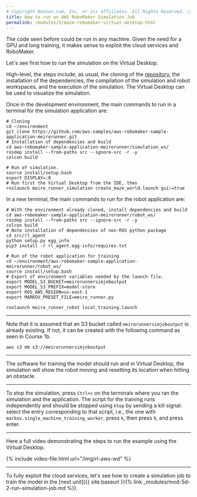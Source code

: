 ```yaml
---
# Copyright Amazon.com, Inc. or its affiliates. All Rights Reserved. // SPDX-License-Identifier: CC-BY-SA-4.0
title: How to run on AWS RoboMaker Simulation Job
permalink: /modules/5/maze-robomaker-virtual-desktop.html
---
```


The code seen before could be run in any machine. Given the need for a GPU and long training, it makes sense to exploit the cloud services and RoboMaker.

Let's see first how to run the simulation on the Virtual Desktop.

High-level, the steps include, as usual, the cloning of the [repository](https://github.com/aws-samples/aws-robomaker-sample-application-meirorunner), the installation of the dependencies, the compilation of the simulation and robot workspaces, and the execution of the simulation. The Virtual Desktop can be used to visualize the simulation.

Once in the development environment, the main commands to run in a terminal for the simulation application are:

```
# Cloning
cd ~/environment
git clone https://github.com/aws-samples/aws-robomaker-sample-application-meirorunner.git  
# Installation of dependencies and build
cd aws-robomaker-sample-application-meirorunner/simulation_ws/
rosdep install --from-paths src --ignore-src -r -y
colcon build

# Run of simulation.
source install/setup.bash
export DISPLAY=:0
# Run first the Virtual Desktop from the IDE, then
roslaunch meiro_runner_simulation create_maze_world.launch gui:=true
```

In a new terminal, the main commands to run for the robot application are:

```
# With the environment already cloned, install dependencies and build
cd aws-robomaker-sample-application-meirorunner/robot_ws/
rosdep install --from-paths src --ignore-src -r -y
colcon build
# Note installation of dependencies of non-ROS python package
cd src/rl_agent
python setup.py egg_info
pip3 install -r rl_agent.egg-info/requires.txt

# Run of the robot application for training
cd ~/environment/aws-robomaker-sample-application-meirorunner/robot_ws/
source install/setup.bash
# Export of environment variables needed by the launch file.
export MODEL_S3_BUCKET=meirorunnersimjoboutput
export MODEL_S3_PREFIX=model-store
export ROS_AWS_REGION=us-east-1
export MARKOV_PRESET_FILE=meiro_runner.py

roslaunch meiro_runner_robot local_training.launch
```

---
Note that it is assumed that an S3 bucket called `meirorunnersimjoboutput` is already existing. If not, it can be created with the following command as seen in Course 1b.

```
aws s3 mb s3://meirorunnersimjoboutput
```
---

The software for training the model should run and in Virtual Desktop, the simulation will show the robot moving and resetting its location when hitting an obstacle.

----
To stop the simulation, press `Ctrl+c` on the terminals where you ran the simulation and the application. The script for the training runs independently and should be stopped using `htop` by sending a kill signal: select the  entry corresponding to that script, i.e., the one with `markov.single_machine_training_worker`, press `k`, then press `9`, and press enter. 

---

Here a full video demonstrating the steps to run the example using the Virtual Desktop.

{% include video-file.html url="/img/rl-aws-wd" %}

---
To fully exploit the cloud services, let's see how to create a simulation job to train the model in the [next unit]({{ site.baseurl }}{% link _modules/mod-5d-2-run-simulation-job.md %}).
